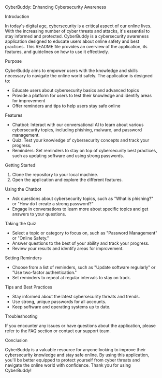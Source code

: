 CyberBuddy: Enhancing Cybersecurity Awareness

Introduction

In today's digital age, cybersecurity is a critical aspect of our online lives. With the increasing number of cyber threats and attacks, it's essential to stay informed and protected. CyberBuddy is a cybersecurity awareness application designed to educate users about online safety and best practices. This README file provides an overview of the application, its features, and guidelines on how to use it effectively.

Purpose

CyberBuddy aims to empower users with the knowledge and skills necessary to navigate the online world safely. The application is designed to:

- Educate users about cybersecurity basics and advanced topics
- Provide a platform for users to test their knowledge and identify areas for improvement
- Offer reminders and tips to help users stay safe online

Features

- Chatbot: Interact with our conversational AI to learn about various cybersecurity topics, including phishing, malware, and password management.
- Quiz: Test your knowledge of cybersecurity concepts and track your progress.
- Reminders: Set reminders to stay on top of cybersecurity best practices, such as updating software and using strong passwords.

Getting Started

1. Clone the repository to your local machine.
2. Open the application and explore the different features.

Using the Chatbot

- Ask questions about cybersecurity topics, such as "What is phishing?" or "How do I create a strong password?"
- Engage in conversations to learn more about specific topics and get answers to your questions.

Taking the Quiz

- Select a topic or category to focus on, such as "Password Management" or "Online Safety."
- Answer questions to the best of your ability and track your progress.
- Review your results and identify areas for improvement.

Setting Reminders

- Choose from a list of reminders, such as "Update software regularly" or "Use two-factor authentication."
- Set reminders to repeat at regular intervals to stay on track.

Tips and Best Practices

- Stay informed about the latest cybersecurity threats and trends.
- Use strong, unique passwords for all accounts.
- Keep software and operating systems up to date.

Troubleshooting

If you encounter any issues or have questions about the application, please refer to the FAQ section or contact our support team.

Conclusion

CyberBuddy is a valuable resource for anyone looking to improve their cybersecurity knowledge and stay safe online. By using this application, you'll be better equipped to protect yourself from cyber threats and navigate the online world with confidence. Thank you for using CyberBuddy!
